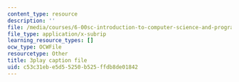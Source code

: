 ```yaml
---
content_type: resource
description: ''
file: /media/courses/6-00sc-introduction-to-computer-science-and-programming-spring-2011/c53c31ebe5d55250b525ffdb8de01842_TIQTYgmavC4.vtt
file_type: application/x-subrip
learning_resource_types: []
ocw_type: OCWFile
resourcetype: Other
title: 3play caption file
uid: c53c31eb-e5d5-5250-b525-ffdb8de01842
---
```

